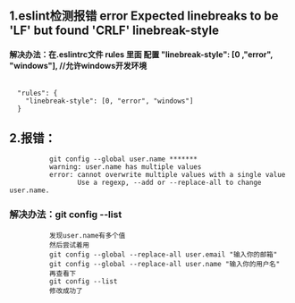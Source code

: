 ## 1.eslint检测报错 error Expected linebreaks to be 'LF' but found 'CRLF' linebreak-style

#### 解决办法：在.eslintrc文件 rules 里面 配置 "linebreak-style": [0 ,"error", "windows"], //允许windows开发环境
<pre><code>
  "rules": {
    "linebreak-style": [0, "error", "windows"]
  }
</code></pre>


## 2.报错：
              git config --global user.name *******
              warning: user.name has multiple values
              error: cannot overwrite multiple values with a single value
                     Use a regexp, --add or --replace-all to change user.name.
### 解决办法：git config --list
              发现user.name有多个值
              然后尝试着用
              git config --global --replace-all user.email "输入你的邮箱" 
              git config --global --replace-all user.name "输入你的用户名"
              再查看下
              git config --list 
              修改成功了

